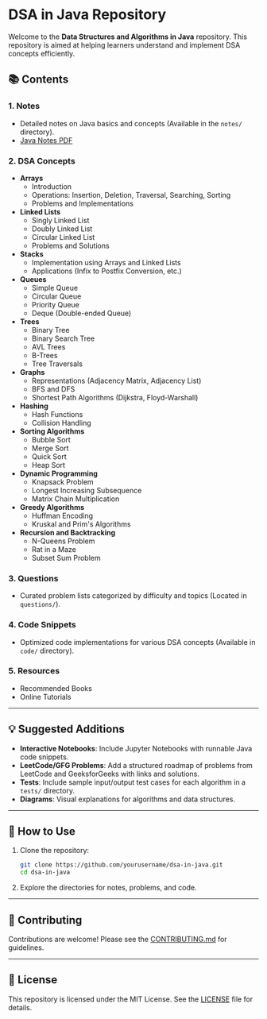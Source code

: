 # DSA in Java Repository  

Welcome to the **Data Structures and Algorithms in Java** repository. This repository is aimed at helping learners understand and implement DSA concepts efficiently.  

## 📚 Contents  

### 1. **Notes**  
- Detailed notes on Java basics and concepts (Available in the `notes/` directory).  
- [Java Notes PDF](./Java%20Notes.pdf)  

### 2. **DSA Concepts**  
- **Arrays**  
  - Introduction  
  - Operations: Insertion, Deletion, Traversal, Searching, Sorting  
  - Problems and Implementations  
- **Linked Lists**  
  - Singly Linked List  
  - Doubly Linked List  
  - Circular Linked List  
  - Problems and Solutions  
- **Stacks**  
  - Implementation using Arrays and Linked Lists  
  - Applications (Infix to Postfix Conversion, etc.)  
- **Queues**  
  - Simple Queue  
  - Circular Queue  
  - Priority Queue  
  - Deque (Double-ended Queue)  
- **Trees**  
  - Binary Tree  
  - Binary Search Tree  
  - AVL Trees  
  - B-Trees  
  - Tree Traversals  
- **Graphs**  
  - Representations (Adjacency Matrix, Adjacency List)  
  - BFS and DFS  
  - Shortest Path Algorithms (Dijkstra, Floyd-Warshall)  
- **Hashing**  
  - Hash Functions  
  - Collision Handling  
- **Sorting Algorithms**  
  - Bubble Sort  
  - Merge Sort  
  - Quick Sort  
  - Heap Sort  
- **Dynamic Programming**  
  - Knapsack Problem  
  - Longest Increasing Subsequence  
  - Matrix Chain Multiplication  
- **Greedy Algorithms**  
  - Huffman Encoding  
  - Kruskal and Prim's Algorithms  
- **Recursion and Backtracking**  
  - N-Queens Problem  
  - Rat in a Maze  
  - Subset Sum Problem  

### 3. **Questions**  
- Curated problem lists categorized by difficulty and topics (Located in `questions/`).  

### 4. **Code Snippets**  
- Optimized code implementations for various DSA concepts (Available in `code/` directory).  

### 5. **Resources**  
- Recommended Books  
- Online Tutorials  

---

## 💡 Suggested Additions  
- **Interactive Notebooks**: Include Jupyter Notebooks with runnable Java code snippets.  
- **LeetCode/GFG Problems**: Add a structured roadmap of problems from LeetCode and GeeksforGeeks with links and solutions.  
- **Tests**: Include sample input/output test cases for each algorithm in a `tests/` directory.  
- **Diagrams**: Visual explanations for algorithms and data structures.  

---

## 🔧 How to Use  

1. Clone the repository:  
   ```bash  
   git clone https://github.com/yourusername/dsa-in-java.git  
   cd dsa-in-java  
   ```  
2. Explore the directories for notes, problems, and code.  

---

## 🤝 Contributing  

Contributions are welcome! Please see the [CONTRIBUTING.md](./CONTRIBUTING.md) for guidelines.  

---

## 📜 License  

This repository is licensed under the MIT License. See the [LICENSE](./LICENSE) file for details.
